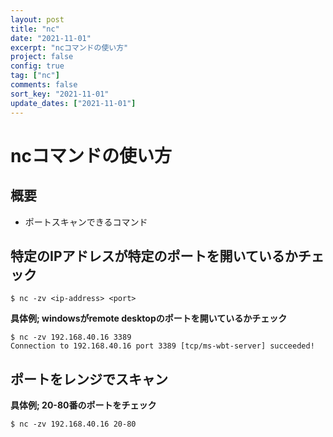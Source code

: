 ```yaml
---
layout: post
title: "nc"
date: "2021-11-01"
excerpt: "ncコマンドの使い方"
project: false
config: true
tag: ["nc"]
comments: false
sort_key: "2021-11-01"
update_dates: ["2021-11-01"]
---
```


# ncコマンドの使い方

## 概要
 - ポートスキャンできるコマンド

## 特定のIPアドレスが特定のポートを開いているかチェック

```console
$ nc -zv <ip-address> <port>
```

**具体例; windowsがremote desktopのポートを開いているかチェック**  

```console
$ nc -zv 192.168.40.16 3389
Connection to 192.168.40.16 port 3389 [tcp/ms-wbt-server] succeeded!
```

## ポートをレンジでスキャン

**具体例; 20-80番のポートをチェック**  

```console
$ nc -zv 192.168.40.16 20-80
```
